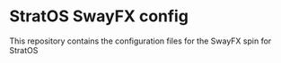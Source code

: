# StratOS SwayFX config

This repository contains the configuration files for the SwayFX spin for StratOS
